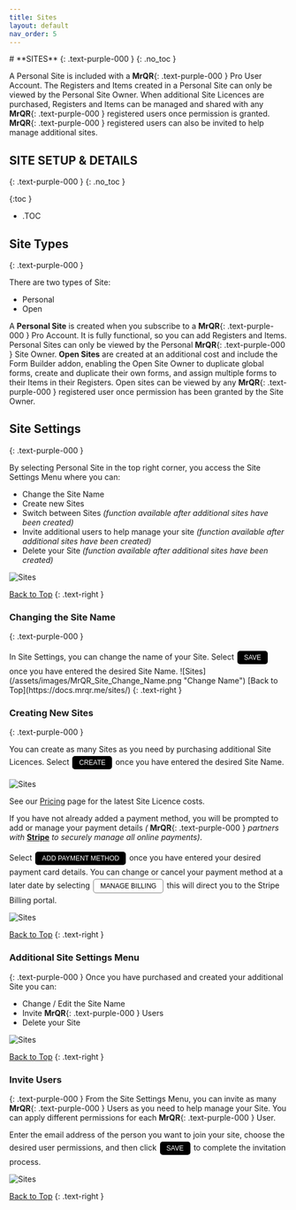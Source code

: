 ```yaml
---
title: Sites
layout: default
nav_order: 5
---
```

<html>
<head>
<style>
.button {
  padding: 5px 12px;
  text-align: center;
  text-decoration: none;
  display: inline-block;
  font-size: 12px;
  margin: 4px 2px;
  cursor: pointer; }
.button1 {background-color: #000000;} /* Black */
.button2 {background-color: white;}
.button1 {color: white;}
.button2 {color: black;}
.button1 {border: none;}
.button2 {border: 1px solid grey}
.button1 {border-radius: 5px;}
.button2 {border-radius: 5px;}
  
</style>
</head>
</html>
# **SITES**
{: .text-purple-000 }
{: .no_toc }

A Personal Site is included with a **MrQR**{: .text-purple-000 } Pro User Account. The Registers and Items created in a Personal Site can only be viewed by the Personal Site Owner. When additional Site Licences are purchased, Registers and Items can be managed and shared with any **MrQR**{: .text-purple-000 } registered users once permission is granted. **MrQR**{: .text-purple-000 } registered users can also be invited to help manage additional sites.

## SITE SETUP & DETAILS
{: .text-purple-000 }
{: .no_toc }

{:toc }
- .TOC

## Site Types
{: .text-purple-000 }

There are two types of Site:

* Personal
* Open

A **Personal Site** is created when you subscribe to a **MrQR**{: .text-purple-000 } Pro Account. It is fully functional, so you can add Registers and Items. Personal Sites can only be viewed by the Personal **MrQR**{: .text-purple-000 } Site Owner. **Open Sites** are created at an additional cost and include the Form Builder addon, enabling the Open Site Owner to duplicate global forms, create and duplicate their own forms, and assign multiple forms to their Items in their Registers. Open sites can be viewed by any **MrQR**{: .text-purple-000 } registered user once permission has been granted by the Site Owner.

## Site Settings
{: .text-purple-000 }

By selecting Personal Site in the top right corner, you access the Site Settings Menu where you can:

* Change the Site Name
* Create new Sites
* Switch between Sites *(function available after additional sites have been created)*
* Invite additional users to help manage your site *(function available after additional sites have been created)*
* Delete your Site *(function available after additional sites have been created)*
  
![Sites](/assets/images/MrQR_Site_Menu.png "Site Menu")

[Back to Top](https://docs.mrqr.me/sites/)
{: .text-right }

### Changing the Site Name
{: .text-purple-000 }
<html>
<body>
In Site Settings, you can change the name of your Site. Select <button class="button button1">SAVE</button> once you have entered the desired Site Name.
</body>
</html>
![Sites](/assets/images/MrQR_Site_Change_Name.png "Change Name")
[Back to Top](https://docs.mrqr.me/sites/)
{: .text-right }

### Creating New Sites
{: .text-purple-000 }

You can create as many Sites as you need by purchasing additional Site Licences.
Select <button class="button button1">CREATE</button> once you have entered the desired Site Name.

![Sites](/assets/images/MrQR_Sites_Create_New.png "Payment Details")

See our [Pricing](https://docs.mrqr.me/Pricing/) page for the latest Site Licence costs.

If you have not already added a payment method, you will be prompted to add or manage your payment details *(*
**MrQR**{: .text-purple-000 } *partners with*
[**Stripe**](https://stripe.com/en-gb) *to securely manage all online payments)*.

Select <button class="button button1">ADD PAYMENT METHOD </button> once you have entered your desired payment card details.
You can change or cancel your payment method at a later date by selecting <button class="button button2">MANAGE BILLING</button> this will direct you to the Stripe Billing portal.

![Sites](/assets/images/MrQR_Payment_Details.png "Payment Details")

[Back to Top](https://docs.mrqr.me/sites/)
{: .text-right }

### Additional Site Settings Menu
{: .text-purple-000 }
Once you have purchased and created your additional Site you can:
* Change / Edit the Site Name
* Invite **MrQR**{: .text-purple-000 } Users
* Delete your Site

![Sites](/assets/images/MrQR_Sites_New_Site.png "New Site Settings")

[Back to Top](https://docs.mrqr.me/sites/)
{: .text-right }


### Invite Users
{: .text-purple-000 }
From the Site Settings Menu, you can invite as many **MrQR**{: .text-purple-000 } Users as you need to help manage your Site. You can apply different permissions for each **MrQR**{: .text-purple-000 } User.

Enter the email address of the person you want to join your site, choose the desired user permissions, and then click <button class="button button1">SAVE</button> to complete the invitation process.

![Sites](/assets/images/MrQR_Sites_User_Pofile.png "profile")

[Back to Top](https://docs.mrqr.me/sites/)
{: .text-right }
